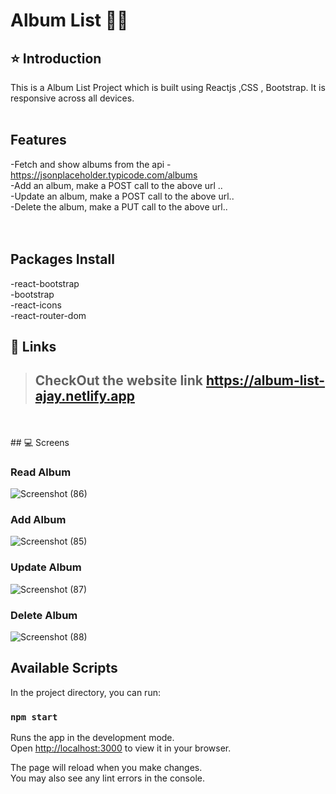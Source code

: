 # Album List  🚀🚀

## ⭐ Introduction

This is a Album List Project which is built using Reactjs ,CSS  , Bootstrap. It is responsive across all devices.
<br/>
<br/>

## Features
-Fetch and show albums from the api - https://jsonplaceholder.typicode.com/albums<br/>
-Add an album, make a POST call to the above url ..<br/>
-Update an album, make a POST call to the above url..<br/>
-Delete the album, make a PUT call to the above url..<br/>
<br/>
<br/>

## Packages Install
-react-bootstrap<br/>
-bootstrap<br/>
-react-icons<br/>
-react-router-dom<br />



## 🔗 Links
> ## CheckOut the website link  https://album-list-ajay.netlify.app
<br/>
<br/>
## 💻 Screens

### Read Album
![Screenshot (86)](https://user-images.githubusercontent.com/102378038/211777726-d9f3210e-ef34-439c-9407-1e5ad98e00c4.png)


###  Add Album

![Screenshot (85)](https://user-images.githubusercontent.com/102378038/211777656-bf6cef15-12b9-4dbe-be4d-7221b30a731b.png)



###  Update Album

![Screenshot (87)](https://user-images.githubusercontent.com/102378038/211777568-cc94e708-3196-43e5-983d-675363b8ca4c.png)



###  Delete Album 

![Screenshot (88)](https://user-images.githubusercontent.com/102378038/211777483-ff146f3a-bc9c-44a5-9b98-1b664a390e63.png)


## Available Scripts

In the project directory, you can run:

### `npm start`

Runs the app in the development mode.\
Open [http://localhost:3000](http://localhost:3000) to view it in your browser.

The page will reload when you make changes.\
You may also see any lint errors in the console.
